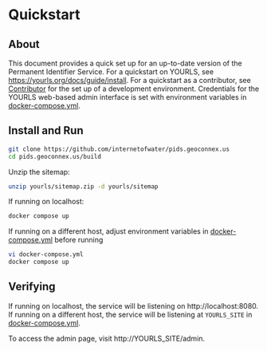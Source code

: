 # Quickstart

## About

This document provides a quick set up for an up-to-date version of the Permanent Identifier Service. For a quickstart on YOURLS, see https://yourls.org/docs/guide/install. 
For a quickstart as a contributor, see [Contributor](./contributor/) for the set up of a development environment.
Credentials for the YOURLS web-based admin interface is set with environment variables in [docker-compose.yml](/build/docker-compose.yml).

## Install and Run

```bash
git clone https://github.com/internetofwater/pids.geoconnex.us
cd pids.geoconnex.us/build
```

Unzip the sitemap:
```bash
unzip yourls/sitemap.zip -d yourls/sitemap
```

If running on localhost:
```bash
docker compose up
```

If running on a different host, adjust environment variables 
in [docker-compose.yml](../build/docker-compose.yml) before running
```bash
vi docker-compose.yml
docker compose up
```

## Verifying 

If running on localhost, the service will be listening on http://localhost:8080.
If running on a different host, the service will be listening at 
``YOURLS_SITE`` in [docker-compose.yml](/build/docker-compose.yml).

To access the admin page, visit http://YOURLS_SITE/admin.
